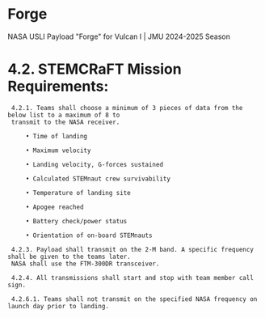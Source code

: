 # Forge
NASA USLI Payload "Forge" for Vulcan I | JMU 2024-2025 Season

# 4.2. STEMCRaFT Mission Requirements:


     4.2.1. Teams shall choose a minimum of 3 pieces of data from the below list to a maximum of 8 to
     transmit to the NASA receiver.
  
         • Time of landing

         • Maximum velocity
    
         • Landing velocity, G-forces sustained
    
         • Calculated STEMnaut crew survivability
    
         • Temperature of landing site
    
         • Apogee reached
    
         • Battery check/power status
    
         • Orientation of on-board STEMnauts

     4.2.3. Payload shall transmit on the 2-M band. A specific frequency shall be given to the teams later.
     NASA shall use the FTM-300DR transceiver.

     4.2.4. All transmissions shall start and stop with team member call sign.

     4.2.6.1. Teams shall not transmit on the specified NASA frequency on launch day prior to landing.
